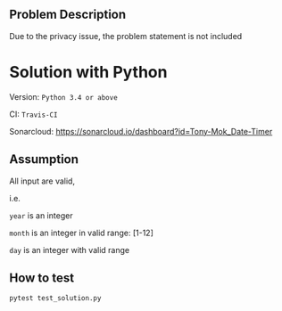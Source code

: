 ## Problem Description

Due to the privacy issue, the problem statement is not included

 # Solution with Python
Version: 
```Python 3.4 or above```

CI: 
```Travis-CI```

Sonarcloud:
https://sonarcloud.io/dashboard?id=Tony-Mok_Date-Timer

## Assumption
All input are valid, 

i.e. 

```year``` is an integer

```month``` is an integer in valid range: [1-12]

```day``` is an integer with valid range

## How to test
```pytest test_solution.py```

